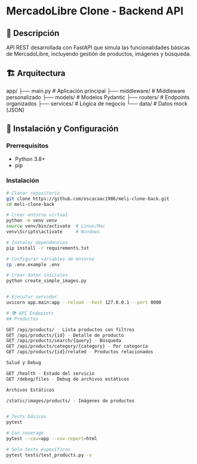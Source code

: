 # MercadoLibre Clone - Backend API

## 📖 Descripción
API REST desarrollada con FastAPI que simula las funcionalidades básicas de MercadoLibre, incluyendo gestión de productos, imágenes y búsqueda.

## 🏗️ Arquitectura

app/
├── main.py              # Aplicación principal
├── middleware/          # Middleware personalizado
├── models/             # Modelos Pydantic
├── routers/            # Endpoints organizados
├── services/           # Lógica de negocio
└── data/               # Datos mock (JSON)

## 🚀 Instalación y Configuración

### Prerrequisitos
- Python 3.8+
- pip

### Instalación
```bash
# Clonar repositorio
git clone https://github.com/oscacaac1986/meli-clone-back.git
cd meli-clone-back

# Crear entorno virtual
python -m venv venv
source venv/bin/activate  # Linux/Mac
venv\Scripts\activate     # Windows

# Instalar dependencias
pip install -r requirements.txt

# Configurar variables de entorno
cp .env.example .env

# Crear datos iniciales
python create_simple_images.py


# Ejecutar servidor
uvicorn app.main:app --reload --host 127.0.0.1 --port 8000

# 📚 API Endpoints
## Productos

GET /api/products/ - Lista productos con filtros
GET /api/products/{id} - Detalle de producto
GET /api/products/search/{query} - Búsqueda
GET /api/products/category/{category} - Por categoría
GET /api/products/{id}/related - Productos relacionados

Salud y Debug

GET /health - Estado del servicio
GET /debug/files - Debug de archivos estáticos

Archivos Estáticos

/static/images/products/ - Imágenes de productos


# Tests básicos
pytest

# Con coverage
pytest --cov=app --cov-report=html

# Solo tests específicos
pytest tests/test_products.py -v